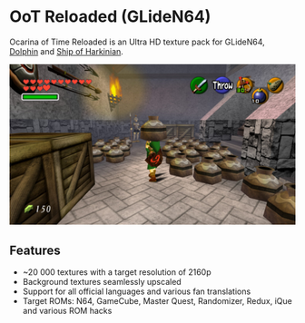 # OoT Reloaded (GLideN64)
Ocarina of Time Reloaded is an Ultra HD texture pack for GLideN64, [Dolphin](https://github.com/GhostlyDark/OoT-Reloaded-Dolphin) and [Ship of Harkinian](https://github.com/GhostlyDark/OoT-Reloaded-SoH).

![](/oot-reloaded.jpg)


## Features
- ~20 000 textures with a target resolution of 2160p
- Background textures seamlessly upscaled
- Support for all official languages and various fan translations
- Target ROMs: N64, GameCube, Master Quest, Randomizer, Redux, iQue and various ROM hacks
